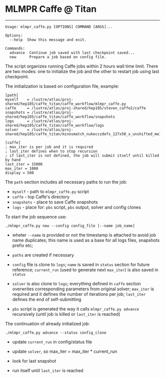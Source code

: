 # MLMPR Caffe @ Titan
---

```
Usage: mlmpr_caffe.py [OPTIONS] COMMAND [ARGS]...

Options:
  --help  Show this message and exit.

Commands:
  advance  Continue job saved with last checkpoint saved...
  new      Prepare a job based on config file.
```

The script organizes running Caffe jobs within 2 hours wall time limit.
There are two modes: one to initialize the job and the other to restart job
using last checkpoint.

The initialization is based on configuration file, example:

```
[path]
myself    = /lustre/atlas/proj-shared/hep105/caffe_titan/caffe_workflow/mlmpr_caffe.py
caffe     = /lustre/atlas/proj-shared/hep105/steven_caffe2/caffe
snapshots = /lustre/atlas/proj-shared/hep105/caffe_titan/caffe_workflow/snapshots
logs      = /lustre/atlas/proj-shared/hep105/caffe_titan/caffe_workflow/logs
solver    = /lustre/atlas/proj-shared/hep105/caffe_titan/minosmatch_nukecczdefs_127x50_x_unshifted_me1Bmc_solver.prototxt

[caffe]
; max_iter is per job and it is required
; last_iter defines when to stop recursion
; if last_iter is not defined, the job will submit itself until killed by hand
last_iter = 15000
max_iter = 1000
display = 500
```

The `path` section includes all necessary paths to run the job:

* `myself` - path to `mlmpr_caffe.py` script
* `caffe` - top Caffe's directory
* `snapshots` - place to save Caffe snapshots
* `logs` - place for: `pbs` script, `pbs` output, solver and config clones

To start the job sequence use:

```
./mlmpr_caffe.py new --config config_file [--name job_name]
```

* wheter `--name` is provided or not the timestamp is attached to avoid
job name duplicates; this name is used as a base for all logs files,
snapshots prefix etc;

* `paths` are created if necessary

* `config` file is clone to `logs`; `name` is saved in `status` section for future reference; `current_run` (used to generate next `max_iter`) is also saved in `status`

* `solver` is also clone to `logs`; everything defined in `caffe` section overwrites corresponding parameters from original solver; `max_iter` is required and it defines the number of iterations per job; `last_iter` defines the end of self-submitting

* `pbs` script is generated the way it calls `mlmpr_caffe.py advance` recursively (until job is killed or `last_iter` is reached)

The continuation of already initialized job:

```
./mlmpr_caffe.py advance --status config_clone
```

* update `current_run` in config/status file

* update `solver`, so max_iter = max_iter * current_run

* look for last snapshot

* run itself until `last_iter` is reached
